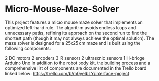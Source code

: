 # Micro-Mouse-Maze-Solver
This project features a micro mouse maze solver that implements an optimized left-hand rule. The algorithm avoids endless loops and unnecessary paths, refining its approach on the second run to find the shortest path (though it may not always achieve the optimal solution). The maze solver is designed for a 25x25 cm maze and is built using the following components:

2 DC motors
2 encoders
3 IR sensors
2 ultrasonic sensors
1 H-bridge
Arduino Uno
In addition to the robot body kit, the building process and a comprehensive list of components are documented in the Trello board linked below:
https://trello.com/b/mOyeIbLY/interface-project
